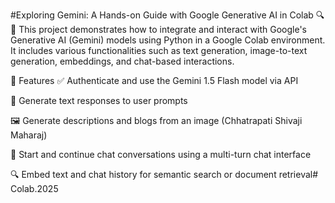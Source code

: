 #Exploring Gemini: A Hands-on Guide with Google Generative AI in Colab 🔍🔮
This project demonstrates how to integrate and interact with Google's Generative AI (Gemini) models using Python in a Google Colab environment. It includes various functionalities such as text generation, image-to-text generation, embeddings, and chat-based interactions.

🚀 Features
✅ Authenticate and use the Gemini 1.5 Flash model via API

📝 Generate text responses to user prompts

🖼️ Generate descriptions and blogs from an image (Chhatrapati Shivaji Maharaj)

💬 Start and continue chat conversations using a multi-turn chat interface

🔍 Embed text and chat history for semantic search or document retrieval# Colab.2025
